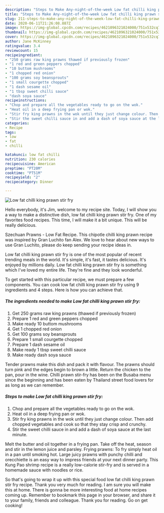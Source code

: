 ```yaml
---
description: "Steps to Make Any-night-of-the-week Low fat chilli king prawn stir fry"
title: "Steps to Make Any-night-of-the-week Low fat chilli king prawn stir fry"
slug: 211-steps-to-make-any-night-of-the-week-low-fat-chilli-king-prawn-stir-fry
date: 2020-06-11T21:26:08.887Z
image: https://img-global.cpcdn.com/recipes/4621096321024000/751x532cq70/low-fat-chilli-king-prawn-stir-fry-recipe-main-photo.jpg
thumbnail: https://img-global.cpcdn.com/recipes/4621096321024000/751x532cq70/low-fat-chilli-king-prawn-stir-fry-recipe-main-photo.jpg
cover: https://img-global.cpcdn.com/recipes/4621096321024000/751x532cq70/low-fat-chilli-king-prawn-stir-fry-recipe-main-photo.jpg
author: Jane McKinney
ratingvalue: 3.4
reviewcount: 15
recipeingredient:
- "250 grams raw king prawns thawed if previously frozen"
- "1 red and green peppers chopped"
- "10 buttom mushrooms"
- "1 chopped red onion"
- "100 grams soy beansprouts"
- "1 small courgette chopped"
- "1 dash sesame oil"
- "1 tbsp sweet chilli sauce"
- "dash soya sauce"
recipeinstructions:
- "Chop and prepare all the vegetables ready to go on the wok."
- "Heat oil in a deep frying pan or wok."
- "Stir fry king prawns in the wok until they just change colour. Then add chopped vegetables and cook so that they stay crisp and crunchy."
- "Stir the sweet chilli sauce in and add a dash of soya sauce at the last minute."
categories:
- Recipe
tags:
- low
- fat
- chilli

katakunci: low fat chilli 
nutrition: 230 calories
recipecuisine: American
preptime: "PT20M"
cooktime: "PT51M"
recipeyield: "2"
recipecategory: Dinner

---
```



![Low fat chilli king prawn stir fry](https://img-global.cpcdn.com/recipes/4621096321024000/751x532cq70/low-fat-chilli-king-prawn-stir-fry-recipe-main-photo.jpg)

Hello everybody, it's Jim, welcome to my recipe site. Today, I will show you a way to make a distinctive dish, low fat chilli king prawn stir fry. One of my favorites food recipes. This time, I will make it a bit unique. This will be really delicious.

Szechuan Prawns - Low Fat Recipe. This chipotle chilli king prawn recipe was inspired by Gran Luchito fan Alex. We love to hear about new ways to use Gran Luchito, please do keep sending your recipe ideas in.

Low fat chilli king prawn stir fry is one of the most popular of recent trending meals in the world. It's simple, it's fast, it tastes delicious. It's enjoyed by millions daily. Low fat chilli king prawn stir fry is something which I've loved my entire life. They're fine and they look wonderful.


To get started with this particular recipe, we must prepare a few components. You can cook low fat chilli king prawn stir fry using 9 ingredients and 4 steps. Here is how you can achieve that.

<!--inarticleads1-->

##### The ingredients needed to make Low fat chilli king prawn stir fry:

1. Get 250 grams raw king prawns (thawed if previously frozen)
1. Prepare 1 red and green peppers chopped
1. Make ready 10 buttom mushrooms
1. Get 1 chopped red onion
1. Get 100 grams soy beansprouts
1. Prepare 1 small courgette chopped
1. Prepare 1 dash sesame oil
1. Make ready 1 tbsp sweet chilli sauce
1. Make ready dash soya sauce


Tender prawns make this dish and pack it with flavour. The prawns should turn pink and the edges begin to brown a little. Return the chicken to the pan, pour in the wine. Chilli prawn stir-fry has been on the Busaba menu since the beginning and has been eaten by Thailand street food lovers for as long as we can remember. 

<!--inarticleads2-->

##### Steps to make Low fat chilli king prawn stir fry:

1. Chop and prepare all the vegetables ready to go on the wok.
1. Heat oil in a deep frying pan or wok.
1. Stir fry king prawns in the wok until they just change colour. Then add chopped vegetables and cook so that they stay crisp and crunchy.
1. Stir the sweet chilli sauce in and add a dash of soya sauce at the last minute.


Melt the butter and oil together in a frying pan. Take off the heat, season and stir in the lemon juice and parsley. Frying prawns: To fry simply heat oil in a pan until smoking hot. Large juicy prawns with punchy chilli and orecchiette is an easy way to impress friends at your next dinner party. This Kung Pao shrimp recipe is a really low-calorie stir-fry and is served in a homemade sauce with noodles or rice. 

So that's going to wrap it up with this special food low fat chilli king prawn stir fry recipe. Thank you very much for reading. I am sure you will make this at home. There is gonna be more interesting food at home recipes coming up. Remember to bookmark this page in your browser, and share it to your family, friends and colleague. Thank you for reading. Go on get cooking!
